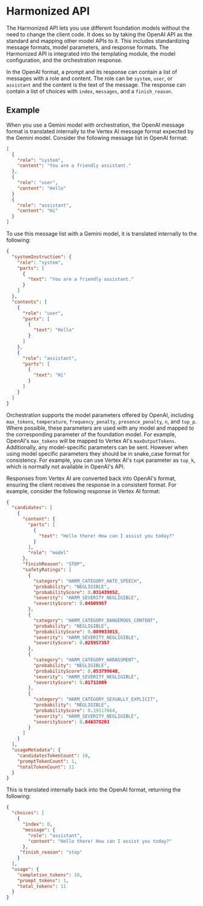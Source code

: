 <!-- loioe99365f096844479a6e5370b1ce29275 -->

# Harmonized API

The Harmonized API lets you use different foundation models without the need to change the client code. It does so by taking the OpenAI API as the standard and mapping other model APIs to it. This includes standardizing message formats, model parameters, and response formats. The Harmonized API is integrated into the templating module, the model configuration, and the orchestration response.

In the OpenAI format, a prompt and its response can contain a list of messages with a role and content. The role can be `system`, `user`, or `assistant` and the content is the text of the message. The response can contain a list of choices with `index`, `messages`, and a `finish_reason`.



## Example

When you use a Gemini model with orchestration, the OpenAI message format is translated internally to the Vertex AI message format expected by the Gemini model. Consider the following message list in OpenAI format:

```json
[
  {
    "role": "system",
    "content": "You are a friendly assistant."
  },
  {
    "role": "user",
    "content": "Hello"
  }
  {
    "role": "assistant",
    "content": "Hi"
  }
]
```

To use this message list with a Gemini model, it is translated internally to the following:

```json
{
  "systemInstruction": {
    "role": "system",
    "parts": [
      {
        "text": "You are a friendly assistant."
      }
    ]
  },
  "contents": [
    {
      "role": "user",
      "parts": [
        {
          "text": "Hello"
        }
      ]
    },
    {
      "role": "assistant",
      "parts": [
        {
          "text": "Hi"
        }
      ]
    }
  ]
}
```

Orchestration supports the model parameters offered by OpenAI, including `max_tokens`, `temperature`, `frequency_penalty`, `presence_penalty`, `n`, and `top_p`. Where possible, these parameters are used with any model and mapped to the corresponding parameter of the foundation model. For example, OpenAI's `max_tokens` will be mapped to Vertex AI's `maxOutputTokens`. Additionally, any model-specific parameters can be sent. However when using model specific parameters they should be in snake\_case format for consistency. For example, you can use Vertex AI's `topK` parameter as `top_k`, which is normally not available in OpenAI's API.

Responses from Vertex AI are converted back into OpenAI's format, ensuring the client receives the response in a consistent format. For example, consider the following response in Vertex AI format:

```json
{
  "candidates": [
    {
      "content": {
        "parts": [
          {
            "text": "Hello there! How can I assist you today?"
          }
        ],
        "role": "model"
      },
      "finishReason": "STOP",
      "safetyRatings": [
        {
          "category": "HARM_CATEGORY_HATE_SPEECH",
          "probability": "NEGLIGIBLE",
          "probabilityScore": 0.031439852,
          "severity": "HARM_SEVERITY_NEGLIGIBLE",
          "severityScore": 0.04509957
        },
        {
          "category": "HARM_CATEGORY_DANGEROUS_CONTENT",
          "probability": "NEGLIGIBLE",
          "probabilityScore": 0.089933015,
          "severity": "HARM_SEVERITY_NEGLIGIBLE",
          "severityScore": 0.025957357
        },
        {
          "category": "HARM_CATEGORY_HARASSMENT",
          "probability": "NEGLIGIBLE",
          "probabilityScore": 0.053799648,
          "severity": "HARM_SEVERITY_NEGLIGIBLE",
          "severityScore": 0.01711089
        },
        {
          "category": "HARM_CATEGORY_SEXUALLY_EXPLICIT",
          "probability": "NEGLIGIBLE",
          "probabilityScore": 0.19117664,
          "severity": "HARM_SEVERITY_NEGLIGIBLE",
          "severityScore": 0.046378203
        }
      ]
    }
  ],
  "usageMetadata": {
    "candidatesTokenCount": 10,
    "promptTokenCount": 1,
    "totalTokenCount": 11
  }
}
```

This is translated internally back into the OpenAI format, returning the following:

```json
{
  "choices": [
    {
      "index": 0,
      "message": {
        "role": "assistant",
        "content": "Hello there! How can I assist you today?"
      },
     "finish_reason": "stop"
    }
  ],
  "usage": {
    "completion_tokens": 10,
    "prompt_tokens": 1,
    "total_tokens": 11
  }
}
```

